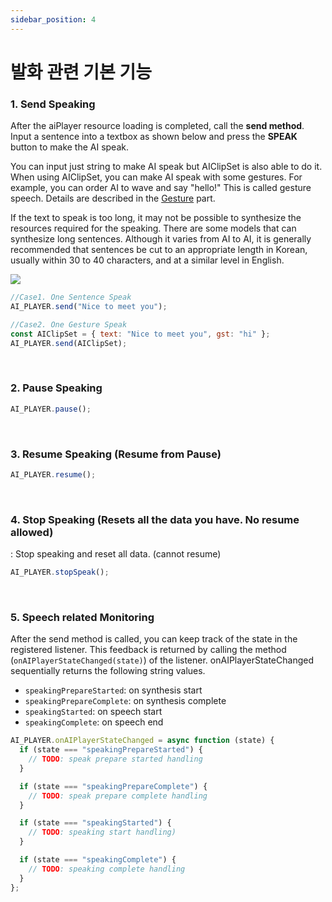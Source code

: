 ```yaml
---
sidebar_position: 4
---
```


# 발화 관련 기본 기능

### 1. Send Speaking

After the aiPlayer resource loading is completed, call the **send method**. Input a sentence into a textbox as shown below and press the **SPEAK** button to make the AI speak.

You can input just string to make AI speak but AIClipSet is also able to do it. When using AIClipSet, you can make AI speak with some gestures. For example, you can order AI to wave and say "hello!" This is called gesture speech. Details are described in the [Gesture](#42-gesture) part.

If the text to speak is too long, it may not be possible to synthesize the resources required for the speaking. There are some models that can synthesize long sentences. Although it varies from AI to AI, it is generally recommended that sentences be cut to an appropriate length in Korean, usually within 30 to 40 characters, and at a similar level in English.

<img src="/img/aihuman/web/sdk_demo_03.png" />

```javascript
//Case1. One Sentence Speak
AI_PLAYER.send("Nice to meet you");

//Case2. One Gesture Speak
const AIClipSet = { text: "Nice to meet you", gst: "hi" };
AI_PLAYER.send(AIClipSet);
```

<br/>

### 2. Pause Speaking

```javascript
AI_PLAYER.pause();
```

<br/>

### 3. Resume Speaking (Resume from Pause)

```javascript
AI_PLAYER.resume();
```

<br/>

### 4. Stop Speaking (Resets all the data you have. No resume allowed)

: Stop speaking and reset all data. (cannot resume)

```javascript
AI_PLAYER.stopSpeak();
```

<br/>

### 5. Speech related Monitoring

After the send method is called, you can keep track of the state in the registered listener. This feedback is returned by calling the method (`onAIPlayerStateChanged(state)`) of the listener. onAIPlayerStateChanged sequentially returns the following string values.

- `speakingPrepareStarted`: on synthesis start
- `speakingPrepareComplete`: on synthesis complete
- `speakingStarted`: on speech start
- `speakingComplete`: on speech end

```javascript
AI_PLAYER.onAIPlayerStateChanged = async function (state) {
  if (state === "speakingPrepareStarted") {
    // TODO: speak prepare started handling
  }

  if (state === "speakingPrepareComplete") {
    // TODO: speak prepare complete handling
  }

  if (state === "speakingStarted") {
    // TODO: speaking start handling)
  }

  if (state === "speakingComplete") {
    // TODO: speaking complete handling
  }
};
```
